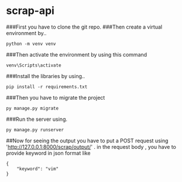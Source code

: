 # scrap-api
###First you have to clone the git repo.
###Then create a virtual environment by..
```
python -m venv venv
```
###Then activate the environment by using this command
```
venv\Scripts\activate
```
###Install the libraries by using..
```
pip install -r requirements.txt
```
###Then you have to migrate the project
```
py manage.py migrate
```
###Run the server using.
```
py manage.py runserver
```

##Now for seeing the output you have to put a POST request using 'http://127.0.0.1:8000/scrap/output/' . in the request body , you have
to provide keyword in json format like 
```
{
    "keyword": "vim"
}
```

